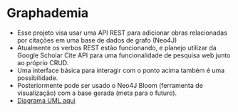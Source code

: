 # Graphademia
- Esse projeto visa usar uma API REST para adicionar obras relacionadas por citações em uma base de dados de grafo (Neo4J)
- Atualmente os verbos REST estão funcionando, e planejo utilizar da Google Scholar Cite API para uma funcionalidade de pesquisa web junto ao próprio CRUD.
- Uma interface básica para interagir com o ponto acima também é uma possibilidade.
- Posteriormente pode ser usado o Neo4J Bloom (ferramenta de visualização) com a base gerada (meta para o futuro).
- [Diagrama UML aqui](https://raw.githubusercontent.com/j-alencar/fso1-graphademia/refs/heads/master/uml.png?token=GHSAT0AAAAAACWQJ4WHLY4HMP4WLGCLSEZ2ZYJWQ5A)
